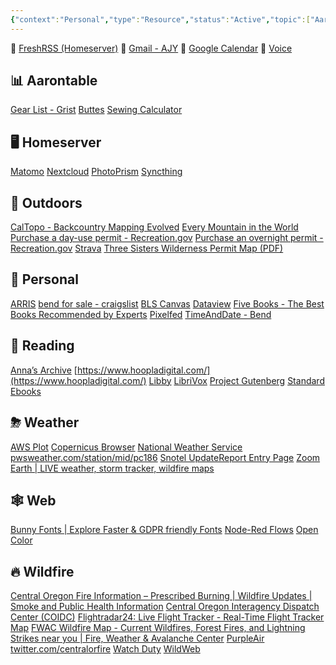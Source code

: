 ```yaml
---
{"context":"Personal","type":"Resource","status":"Active","topic":["Aaron"],"dateCreated":"2024-02-15","cssclasses":null,"dg-publish":true,"permalink":"/bookmarks/","dgPassFrontmatter":true}
---
```



<script src="https://code.jquery.com/jquery-3.7.1.slim.min.js" integrity="sha256-kmHvs0B+OpCW5GVHUNjv9rOmY0IvSIRcf7zGUDTDQM8=" crossorigin="anonymous"></script>
<script>
jQuery(document).ready(function($) {
$("a[href^='http']").each(function() { $(this).css({ background: "url(https://www.google.com/s2/favicons?domain=" + this.hostname + ") left center no-repeat", "padding-left": "24px" }); }); });
</script>

📌 [FreshRSS (Homeserver)](https://hs.ajy.co/reader/i/)
📌 [Gmail - AJY](https://mail.google.com/mail/u/1/)
📌 [Google Calendar](https://calendar.google.com/calendar/u/0/r?pli=1)
📌 [Voice](https://voice.google.com/u/0/messages)

## 📊 Aarontable

[Gear List - Grist](https://docs.getgrist.com/7Q4c8BfaPihH/Gear-List/p/1)
[Buttes](https://docs.google.com/spreadsheets/d/1wi1E6dDCtwnghdwCxNaZSyrY6vuSygjkDUmX-YkCplM/edit#gid=0)
[Sewing Calculator](https://docs.google.com/spreadsheets/d/1GMI_w_bTGRCVBmLmUaO316l-YjUyKxto72saeMuHm0k/edit#gid=0)

## 🖥 Homeserver

[Matomo](https://hs.ajy.co/matomo/)
[Nextcloud](https://hs.ajy.co/nextcloud/index.php/apps/dashboard/)
[PhotoPrism](https://photoprism.ajy.co/)
[Syncthing](http://localhost:8384/)

## 🌄 Outdoors

[CalTopo - Backcountry Mapping Evolved](https://caltopo.com/map.html)
[Every Mountain in the World](http://everymountainintheworld.com/)
[Purchase a day-use permit - Recreation.gov](https://www.recreation.gov/ticket/facility/300009)
[Purchase an overnight permit - Recreation.gov](https://www.recreation.gov/permits/4675311)
[Strava](https://www.strava.com/dashboard)
[Three Sisters Wilderness Permit Map (PDF)](https://www.fs.usda.gov/Internet/FSE_DOCUMENTS/fseprd899716.pdf)

## 🤪 Personal

[ARRIS](http://192.168.0.1/login.php)
[bend for sale - craigslist](https://bend.craigslist.org/search/sss?excats=20-24-24-1-50-1-2-2-21-1-14-1-2-1-4-4-10-8-1-1-1-1-1-1-1-1-3-1-1-1-4-1)
[BLS Canvas](https://bls.instructure.com/)
[Dataview](https://blacksmithgu.github.io/obsidian-dataview/)
[Five Books - The Best Books Recommended by Experts](https://fivebooks.com/)
[Pixelfed](https://pixelfed.social/i/web)
[TimeAndDate - Bend](https://www.timeanddate.com/worldclock/usa/bend)

## 📘 Reading

[Anna’s Archive](https://annas-archive.org/search?lang=en&content=&ext=epub&sort=&q=)
[https://www.hoopladigital.com/](https://www.hoopladigital.com/)
[Libby](https://libbyapp.com/shelf)
[LibriVox](https://librivox.org/)
[Project Gutenberg](https://www.gutenberg.org/)
[Standard Ebooks](https://standardebooks.org/)

## ⛈ Weather

[AWS Plot](https://nwcc-apps.sc.egov.usda.gov/awdb/basin-plots/POR/WTEQ/assocHUCor3/state_of_oregon.html)
[Copernicus Browser](https://browser.dataspace.copernicus.eu/?zoom=11&lat=44.03604&lng=-121.48164&dateMode=MOSAIC)
[National Weather Service](https://forecast.weather.gov/MapClick.php?lat=44.03489688686292&lon=-121.5152907371521)
[pwsweather.com/station/mid/pc186](https://www.pwsweather.com/station/mid/pc186)
[Snotel UpdateReport Entry Page](https://wcc.sc.egov.usda.gov/reports/SelectUpdateReport.html)
[Zoom Earth | LIVE weather, storm tracker, wildfire maps](https://zoom.earth/#view=44.08493,-121.39793,9z/map=live/overlays=heat,fires,wind,radar:off)

## 🕸 Web

[Bunny Fonts | Explore Faster & GDPR friendly Fonts](https://fonts.bunny.net/)
[Node-Red Flows](https://flows.nodered.org/)
[Open Color](https://yeun.github.io/open-color/)

## 🔥 Wildfire

[Central Oregon Fire Information – Prescribed Burning | Wildfire Updates | Smoke and Public Health Information](https://www.centraloregonfire.org/)
[Central Oregon Interagency Dispatch Center (COIDC)](https://gacc.nifc.gov/nwcc/districts/COIDC/)
[Flightradar24: Live Flight Tracker - Real-Time Flight Tracker Map](https://www.flightradar24.com/44.04,-121.59/11)
[FWAC Wildfire Map - Current Wildfires, Forest Fires, and Lightning Strikes near you | Fire, Weather & Avalanche Center](https://www.fireweatheravalanche.org/fire/)
[PurpleAir](https://map.purpleair.com/1/i/lt/mAQI/a0/p604800/cC5#10.5/44.0353/-121.4749)
[twitter.com/centralorfire](https://twitter.com/centralorfire)
[Watch Duty](https://app.watchduty.org/)
[WildWeb](https://www.wildwebe.net/?dc_name=ORCOC)

